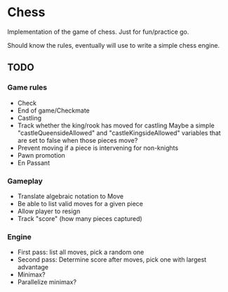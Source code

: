 # Chess
Implementation of the game of chess. Just for fun/practice go.

Should know the rules, eventually will use to write a simple chess engine.


## TODO

### Game rules
- Check
- End of game/Checkmate
- Castling
- Track whether the king/rook has moved for castling
   Maybe a simple "castleQueensideAllowed" and "castleKingsideAllowed" variables that are set to false when those pieces move?
- Prevent moving if a piece is intervening for non-knights
- Pawn promotion
- En Passant


### Gameplay
- Translate algebraic notation to Move
- Be able to list valid moves for a given piece
- Allow player to resign
- Track "score" (how many pieces captured)

### Engine
- First pass: list all moves, pick a random one
- Second pass: Determine score after moves, pick one with largest advantage
- Minimax?
- Parallelize minimax?
